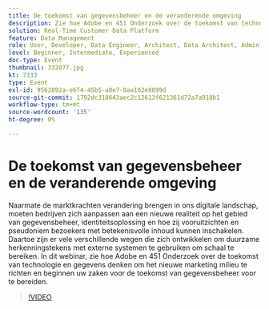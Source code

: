 ```yaml
---
title: De toekomst van gegevensbeheer en de veranderende omgeving
description: Zie hoe Adobe en 451 Onderzoek over de toekomst van technologie en gegevens denken om het nieuwe marketing milieu te richten en beginnen uw zaken voor de toekomst van gegevensbeheer voor te bereiden.
solution: Real-Time Customer Data Platform
feature: Data Management
role: User, Developer, Data Engineer, Architect, Data Architect, Admin, Leader
level: Beginner, Intermediate, Experienced
doc-type: Event
thumbnail: 332077.jpg
kt: 7333
type: Event
exl-id: 9562892a-e6f4-45b5-a8e7-8aa162e8899d
source-git-commit: 1792dc318643aec2c12613f621361d72a7a918b1
workflow-type: tm+mt
source-wordcount: '135'
ht-degree: 0%

---
```


# De toekomst van gegevensbeheer en de veranderende omgeving

Naarmate de marktkrachten verandering brengen in ons digitale landschap, moeten bedrijven zich aanpassen aan een nieuwe realiteit op het gebied van gegevensbeheer, identiteitsoplossing en hoe zij vooruitzichten en pseudoniem bezoekers met betekenisvolle inhoud kunnen inschakelen. Daartoe zijn er vele verschillende wegen die zich ontwikkelen om duurzame herkenningstekens met externe systemen te gebruiken om schaal te bereiken. In dit webinar, zie hoe Adobe en 451 Onderzoek over de toekomst van technologie en gegevens denken om het nieuwe marketing milieu te richten en beginnen uw zaken voor de toekomst van gegevensbeheer voor te bereiden.

>[!VIDEO](https://video.tv.adobe.com/v/332077/?quality=12&learn=on)
